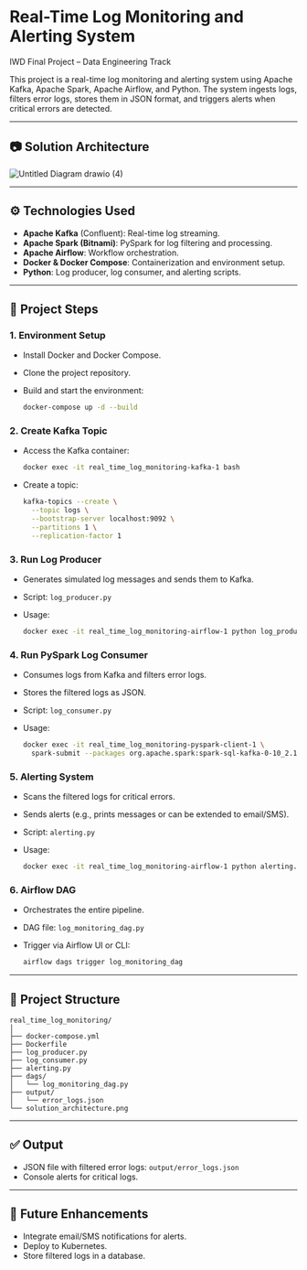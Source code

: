 # Real-Time Log Monitoring and Alerting System
IWD Final Project – Data Engineering Track

This project is a real-time log monitoring and alerting system using Apache Kafka, Apache Spark, Apache Airflow, and Python. The system ingests logs, filters error logs, stores them in JSON format, and triggers alerts when critical errors are detected.

---

## 📷 Solution Architecture

![Untitled Diagram drawio (4)](https://github.com/user-attachments/assets/14d160c6-37f3-48f7-a2f2-cdd976553efb)


---

## ⚙️ Technologies Used

* **Apache Kafka** (Confluent): Real-time log streaming.
* **Apache Spark (Bitnami)**: PySpark for log filtering and processing.
* **Apache Airflow**: Workflow orchestration.
* **Docker & Docker Compose**: Containerization and environment setup.
* **Python**: Log producer, log consumer, and alerting scripts.

---

## 🚀 Project Steps

### 1. Environment Setup

* Install Docker and Docker Compose.
* Clone the project repository.
* Build and start the environment:

  ```bash
  docker-compose up -d --build
  ```

### 2. Create Kafka Topic

* Access the Kafka container:

  ```bash
  docker exec -it real_time_log_monitoring-kafka-1 bash
  ```
* Create a topic:

  ```bash
  kafka-topics --create \
    --topic logs \
    --bootstrap-server localhost:9092 \
    --partitions 1 \
    --replication-factor 1
  ```

### 3. Run Log Producer

* Generates simulated log messages and sends them to Kafka.
* Script: `log_producer.py`
* Usage:

  ```bash
  docker exec -it real_time_log_monitoring-airflow-1 python log_producer.py
  ```

### 4. Run PySpark Log Consumer

* Consumes logs from Kafka and filters error logs.
* Stores the filtered logs as JSON.
* Script: `log_consumer.py`
* Usage:

  ```bash
  docker exec -it real_time_log_monitoring-pyspark-client-1 \
    spark-submit --packages org.apache.spark:spark-sql-kafka-0-10_2.12:3.2.0 log_consumer.py
  ```

### 5. Alerting System

* Scans the filtered logs for critical errors.
* Sends alerts (e.g., prints messages or can be extended to email/SMS).
* Script: `alerting.py`
* Usage:

  ```bash
  docker exec -it real_time_log_monitoring-airflow-1 python alerting.py
  ```

### 6. Airflow DAG

* Orchestrates the entire pipeline.
* DAG file: `log_monitoring_dag.py`
* Trigger via Airflow UI or CLI:

  ```bash
  airflow dags trigger log_monitoring_dag
  ```

---

## 📁 Project Structure

```
real_time_log_monitoring/
│
├── docker-compose.yml
├── Dockerfile
├── log_producer.py
├── log_consumer.py
├── alerting.py
├── dags/
│   └── log_monitoring_dag.py
├── output/
│   └── error_logs.json
└── solution_architecture.png
```

---

## ✅ Output

* JSON file with filtered error logs: `output/error_logs.json`
* Console alerts for critical logs.

---

## 🔄 Future Enhancements

* Integrate email/SMS notifications for alerts.
* Deploy to Kubernetes.
* Store filtered logs in a database.


